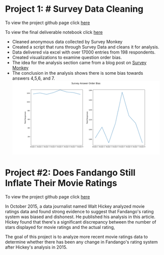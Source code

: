 # Project 1: # Survey Data Cleaning
To view the project github page click [here](https://github.com/gfulham/survey_monkey) 

To view the final deliverable notebook click [here](https://nbviewer.jupyter.org/github/gfulham/survey_monkey/blob/main/deliver/2021-03-29-GTF-survey-monkey-final-deliver.ipynb)

- Cleaned anonymous data collected by Survey Monkey
- Created a script that runs through Survey Data and cleans it for analysis. 
- Data delivered via excel with over 17000 entries from 198 respondents. 
- Created visualizations to examine question order bias.
- The idea for the analysis section came from a blog post on [Survey Monkey](https://www.surveymonkey.com/curiosity/eliminate-order-bias-to-improve-your-survey-responses/)
- The conclusion in the analysis shows there is some bias towards answers 4,5,6, and 7.
![image](https://github.com/gfulham/Greg-Fulham-Portfolio/blob/main/images/survey-answer-order-bias.png)


# Project #2: Does Fandango Still Inflate Their Movie Ratings
To view the project github page click [here](https://github.com/gfulham/Fandango-movie-ratings) 

In October 2015, a data journalist named Walt Hickey analyzed movie ratings data and found strong evidence to suggest that Fandango's rating system was biased and dishonest. He published his analysis in this article. Hickey found that there's a significant discrepancy between the number of stars displayed for movie ratings and the actual rating,

The goal of this project is to analyze more recent movie ratings data to determine whether there has been any change in Fandango's rating system after Hickey's analysis in 2015.

